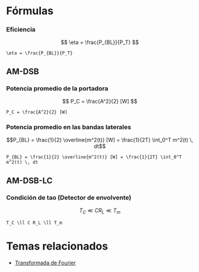# Fórmulas

### Eficiencia

$$
\eta = \frac{P_{BL}}{P_T}
$$

<!----------------------------------------->
<!-- AUTOGENERADO INICIA - NO MODIFICAR --->

```
\eta = \frac{P_{BL}}{P_T}
```

<!-- AUTOGENERADO TERMINA - NO MODIFICAR -->
<!----------------------------------------->

## AM-DSB

### Potencia promedio de la portadora

$$
P_C = \frac{A^2}{2} [W]
$$

<!----------------------------------------->
<!-- AUTOGENERADO INICIA - NO MODIFICAR --->

```
P_C = \frac{A^2}{2} [W]
```

<!-- AUTOGENERADO TERMINA - NO MODIFICAR -->
<!----------------------------------------->

### Potencia promedio en las bandas laterales

```math
P_{BL} = \frac{1}{2} \overline{m^2(t)} [W] = \frac{1}{2T} \int_0^T m^2(t) \, dt
```

<!----------------------------------------->
<!-- AUTOGENERADO INICIA - NO MODIFICAR --->

```
P_{BL} = \frac{1}{2} \overline{m^2(t)} [W] = \frac{1}{2T} \int_0^T m^2(t) \, dt
```

<!-- AUTOGENERADO TERMINA - NO MODIFICAR -->
<!----------------------------------------->

## AM-DSB-LC

### Condición de tao (Detector de envolvente)

$$
T_C \ll C R_L \ll T_m
$$

<!----------------------------------------->
<!-- AUTOGENERADO INICIA - NO MODIFICAR --->

```
T_C \ll C R_L \ll T_m
```

<!-- AUTOGENERADO TERMINA - NO MODIFICAR -->
<!----------------------------------------->

# Temas relacionados

- [Transformada de Fourier](Transformada%20de%20Fourier.md)
